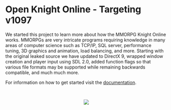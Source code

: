 # Open Knight Online - Targeting v1097

<p align="left">
We started this project to learn more about how the MMORPG Knight Online works. MMORPGs are very intricate programs requiring knowledge in many areas of computer science such as TCP/IP, SQL server, performance tuning, 3D graphics and animation, load balancing, and more. Starting with the original leaked source we have updated to DirectX 9, wrapped window creation and player input using SDL 2.0, added function flags so that various file formats may be supported while remaining backwards compatible, and much much more.
</p>

<p align="left">
For information on how to get started visit the <a href="https://openko.net/" target="_blank">documentation</a>.
</p>

<br>

<p align="center">
	<img src="https://stephenmeiernet.files.wordpress.com/2020/05/openko_ex_00.png" />
</p>
